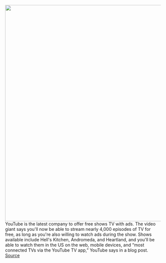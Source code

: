 <img src='https://cdn.vox-cdn.com/thumbor/kc_JQTyIXl2n7PP6Ld5SwXRjcuw=/0x0:2027x1208/1200x800/filters:focal(852x442:1176x766)/cdn.vox-cdn.com/uploads/chorus_image/image/70660267/Show_Page.0.png' width='700px' /><br/>
YouTube is the latest company to offer free shows TV with ads. The video giant says you'll now be able to stream nearly 4,000 episodes of TV for free, as long as you're also willing to watch ads during the show. Shows available include Hell's Kitchen, Andromeda, and Heartland, and you'll be able to watch them in the US on the web, mobile devices, and “most connected TVs via the YouTube TV app,” YouTube says in a blog post.
<a href='https://www.theverge.com/2022/3/23/22991810/youtube-free-tv-shows-with-ads'> Source <a/>